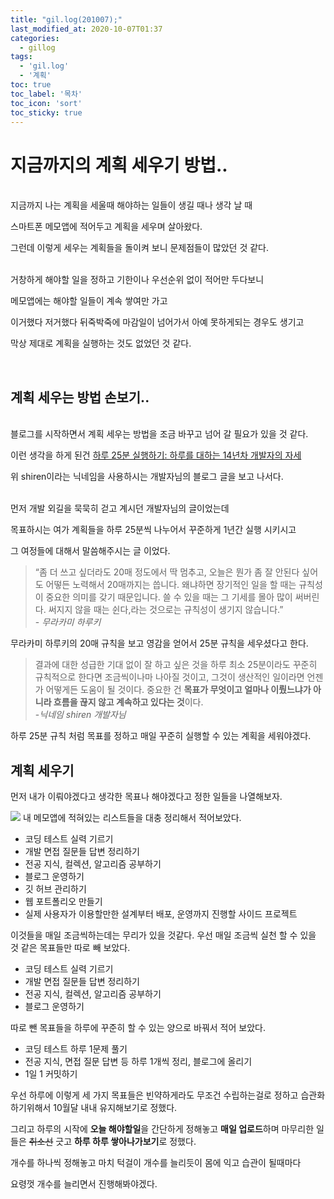 ```yaml
---
title: "gil.log(201007);"
last_modified_at: 2020-10-07T01:37
categories: 
  - gillog
tags: 
  - 'gil.log' 
  - '계획'
toc: true
toc_label: '목차'
toc_icon: 'sort'
toc_sticky: true
---
```

# 지금까지의 계획 세우기 방법..
<br>
지금까지 나는 계획을 세울때 해야하는 일들이 생길 때나 생각 날 때

스마트폰 메모앱에 적어두고 계획을 세우며 살아왔다.

그런데 이렇게 세우는 계획들을 돌이켜 보니 문제점들이 많았던 것 같다.

<br>
거창하게 해야할 일을 정하고 기한이나 우선순위 없이 적어만 두다보니

메모앱에는 해야할 일들이 계속 쌓여만 가고 

이거했다 저거했다 뒤죽박죽에 마감일이 넘어가서 아예 못하게되는 경우도 생기고

막상 제대로 계획을 실행하는 것도 없었던 것 같다.

<br>

## 계획 세우는 방법 손보기..

<br>
블로그를 시작하면서 계획 세우는 방법을 조금 바꾸고 넘어 갈 필요가 있을 것 같다.

이런 생각을 하게 된건 [하루 25분 실행하기: 하루를 대하는 14년차 개발자의 자세](https://blog.shiren.dev/2020-09-07/)

위 shiren이라는 닉네임을 사용하시는 개발자님의 블로그 글을 보고 나서다.

<br>
먼저 개발 외길을 묵묵히 걷고 계시던 개발자님의 글이었는데

목표하시는 여가 계획들을 하루 25분씩 나누어서 꾸준하게 1년간 실행 시키시고

그 여정들에 대해서 말씀해주시는 글 이었다.


>“좀 더 쓰고 싶더라도 20매 정도에서 딱 멈추고, 오늘은 뭔가 좀 잘 안된다 싶어도 어떻든 노력해서 20매까지는 씁니다. 왜냐하면 장기적인 일을 할 때는 규칙성이 중요한 의미를 갖기 때문입니다. 쓸 수 있을 때는 그 기세를 몰아 많이 써버린다. 써지지 않을 때는 쉰다,라는 것으로는 규칙성이 생기지 않습니다.” <br>- _무라카미 하루키_

무라카미 하루키의 20매 규칙을 보고 영감을 얻어서 25분 규칙을 세우셨다고 한다.

> 결과에 대한 성급한 기대 없이 잘 하고 싶은 것을 하루 최소 25분이라도 꾸준히 규칙적으로 한다면 조금씩이나마 나아질 것이고, 그것이 생산적인 일이라면 언젠가 어떻게든 도움이 될 것이다. 중요한 건 **목표가 무엇이고 얼마나 이뤘느냐가 아니라 흐름을 끊지 않고 계속하고 있다는 것**이다. <br> -_닉네임 shiren 개발자님_

하루 25분 규칙 처럼 목표를 정하고 매일 꾸준히 실행할 수 있는 계획을 세워야겠다.

## 계획 세우기

먼저 내가 이뤄야겠다고 생각한 목표나 해야겠다고 정한 일들을 나열해보자.

![](https://images.velog.io/images/gillog/post/eb60a686-003c-4e33-8742-409b29411940/KakaoTalk_20201007_102123600.jpg)
내 메모앱에 적혀있는 리스트들을 대충 정리해서 적어보았다.

  - 코딩 테스트 실력 기르기
  - 개발 면접 질문들 답변 정리하기
  - 전공 지식, 컬렉션, 알고리즘 공부하기
  - 블로그 운영하기
  - 깃 허브 관리하기
  - 웹 포트폴리오 만들기
  - 실제 사용자가 이용할만한 설계부터 배포, 운영까지 진행할 사이드 프로젝트
  
이것들을 매일 조금씩하는데는 무리가 있을 것같다.
우선 매일 조금씩 실천 할 수 있을 것 같은 목표들만 따로 빼 보았다.

  - 코딩 테스트 실력 기르기
  - 개발 면접 질문들 답변 정리하기
  - 전공 지식, 컬렉션, 알고리즘 공부하기
  - 블로그 운영하기
  
따로 뺀 목표들을 하루에 꾸준히 할 수 있는 양으로 바꿔서 적어 보았다.

- 코딩 테스트 하루 1문제 풀기
- 전공 지식, 면접 질문 답변 등 하루 1개씩 정리, 블로그에 올리기
- 1일 1 커밋하기

우선 하루에 이렇게 세 가지 목표들은 빈약하게라도 무조건 수립하는걸로 정하고
습관화 하기위해서 10월달 내내 유지해보기로 정했다.

그리고 하루의 시작에 **오늘 해야할일**을 간단하게 정해놓고 **매일 업로드**하며
마무리한 일들은 ~~취소선~~ 긋고 **하루 하루 쌓아나가보기**로 정했다.

개수를 하나씩 정해놓고 마치 턱걸이 개수를 늘리듯이 몸에 익고 습관이 될때마다

요령껏 개수를 늘리면서 진행해봐야겠다.
